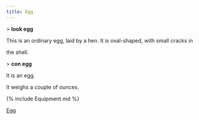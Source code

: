 ```yaml
---
title: Egg
---
```


\> **look egg**

This is an ordinary egg, laid by a hen. It is oval-shaped, with small
cracks in

the shell.

\> **con egg**

It is an egg.

It weighs a couple of ounces.

{% include Equipment.md %}

[Egg](Category:Consumables "wikilink")